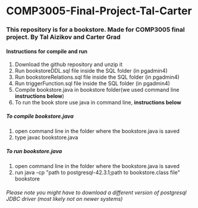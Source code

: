 # COMP3005-Final-Project-Tal-Carter
### This repository is for a bookstore. Made for COMP3005 final project. By Tal Aizikov and Carter Grad

#### Instructions for compile and run
1. Download the github repository and unzip it
2. Run bookstoreDDL.sql file inside the SQL folder (in pgadmin4)
3. Run bookstoreRelations.sql file inside the SQL folder (in pgadmin4)
4. Run triggerFunction.sql file inside the SQL folder (in pgadmin4)
5. Compile bookstore.java in bookstore folder(we used command line **instructions below**)
6. To run the book store use java in command line, **instructions below**


##### To compile bookstore.java
1. open command line in the folder where the bookstore.java is saved
2. type javac bookstore.java

##### To run bookstore.java
1. open command line in the folder where the bookstore.java is saved
2. run java -cp "path to postgresql-42.3.1;path to bookstore.class file" bookstore
###### Please note you might have to download a different version of postgresql JDBC driver (most likely not on newer systems)

